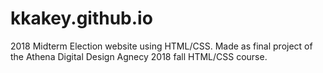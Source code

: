 # kkakey.github.io

2018 Midterm Election website using HTML/CSS. Made as final project of the Athena Digital Design Agnecy 2018 fall HTML/CSS course.
